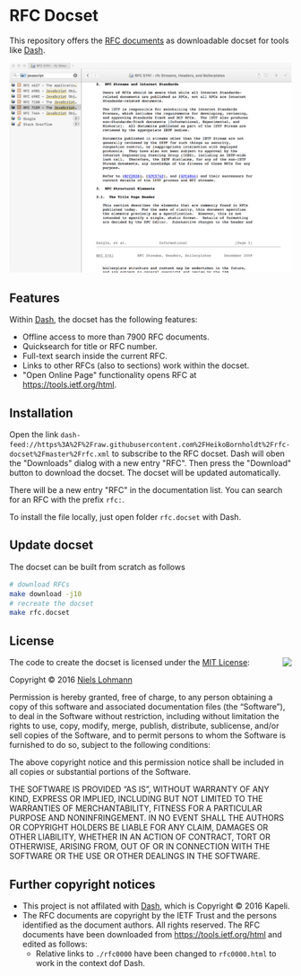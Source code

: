 # RFC Docset

This repository offers the [RFC documents](https://tools.ietf.org/rfc/index) as downloadable docset for tools like [Dash](https://kapeli.com/dash).

![RFC Docset](https://raw.githubusercontent.com/HeikoBornholdt/rfc-docset/master/screenshot.png)

## Features

Within [Dash](https://kapeli.com/dash), the docset has the following features:

- Offline access to more than 7900 RFC documents.
- Quicksearch for title or RFC number.
- Full-text search inside the current RFC.
- Links to other RFCs (also to sections) work within the docset.
- "Open Online Page" functionality opens RFC at <https://tools.ietf.org/html>.

## Installation

Open the link `dash-feed://https%3A%2F%2Fraw.githubusercontent.com%2FHeikoBornholdt%2Frfc-docset%2Fmaster%2Frfc.xml` to subscribe to the RFC docset. Dash will oben the "Downloads" dialog with a new entry "RFC". Then press the "Download" button to download the docset. The docset will be updated automatically.

There will be a new entry "RFC" in the documentation list. You can search for an RFC with the prefix `rfc:`.

To install the file locally, just open folder `rfc.docset` with Dash.

## Update docset

The docset can be built from scratch as follows

```sh
# download RFCs
make download -j10
# recreate the docset
make rfc.docset
```

## License

<img align="right" src="http://opensource.org/trademarks/opensource/OSI-Approved-License-100x137.png">

The code to create the docset is licensed under the [MIT License](http://opensource.org/licenses/MIT):

Copyright &copy; 2016 [Niels Lohmann](http://nlohmann.me)

Permission is hereby granted, free of charge, to any person obtaining a copy of this software and associated documentation files (the “Software”), to deal in the Software without restriction, including without limitation the rights to use, copy, modify, merge, publish, distribute, sublicense, and/or sell copies of the Software, and to permit persons to whom the Software is furnished to do so, subject to the following conditions:

The above copyright notice and this permission notice shall be included in all copies or substantial portions of the Software.

THE SOFTWARE IS PROVIDED “AS IS”, WITHOUT WARRANTY OF ANY KIND, EXPRESS OR IMPLIED, INCLUDING BUT NOT LIMITED TO THE WARRANTIES OF MERCHANTABILITY, FITNESS FOR A PARTICULAR PURPOSE AND NONINFRINGEMENT. IN NO EVENT SHALL THE AUTHORS OR COPYRIGHT HOLDERS BE LIABLE FOR ANY CLAIM, DAMAGES OR OTHER LIABILITY, WHETHER IN AN ACTION OF CONTRACT, TORT OR OTHERWISE, ARISING FROM, OUT OF OR IN CONNECTION WITH THE SOFTWARE OR THE USE OR OTHER DEALINGS IN THE SOFTWARE.

## Further copyright notices

- This project is not affilated with [Dash](https://kapeli.com/dash), which is Copyright &copy; 2016 Kapeli.
- The RFC documents are copyright by the IETF Trust and the persons identified as the document authors. All rights reserved. The RFC documents have been downloaded from <https://tools.ietf.org/html> and edited as follows:
  - Relative links to `./rfc0000` have been changed to `rfc0000.html` to work in the context dof Dash.
